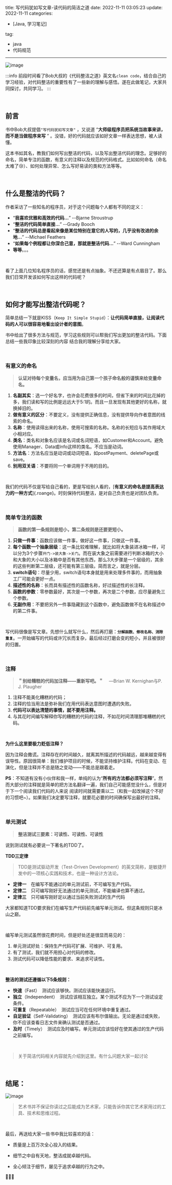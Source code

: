 title: 写代码犹如写文章-读代码的简洁之道
date: 2022-11-11 03:05:23
update: 2022-11-11
categories: 
- [Java, 学习笔记]

tag:
- java
- 代码规范

---



![image](/assets/2022-11/codeclean1.png)

:::info
前段时间看了Bob大叔的《代码整洁之道》英文名```clean code```，结合自己的学习经验，对代码整洁的重要性有了⼀些新的理解与感悟。遂在此做笔记，大家共同探讨，共同学习。
:::



<br/>



## 前言

书中Bob大叔提倡`"写代码犹如写文章"` ，又说道 “**大师级程序员把系统当故事来讲，而不是当做程序来写** ” 。没错，好的代码就应该如好文章一样表达思想，被人读懂。



这本书如其名，教我们如何写出整洁的代码，以及写出整洁代码的理念。足够好的命名，简单专注的函数，有意义的注释以及规范的代码格式。比如如何命名（命名太难了😢）、如何处理异常、怎么写好易读的类和方法等等。



<br/>



## 什么是整洁的代码？

作者采访了一些知名的程序员，对于这个问题每个人都有不同的定义：

- “**我喜欢优雅和高效的代码...**” --Bjarne Stroustrup
- “**整洁的代码简单直接...**” --Grady Booch
- “**整洁的代码总是看起来像是某位特别在意它的人写的，几乎没有改进的余地...**” --Michael Feathers
- “**如果每个例程都让你深合己意，那就是整洁代码...**” --Ward Cunningham
- **等等**。。。



<br/>



看了上面几位知名程序员的话，感觉还是有点抽象。不还还算是有点眉目了。那么我们日常开发该如何写出这样的代码呢？



<br/>



## 如何才能写出整洁代码呢？

简单总结一下就是KISS（```Keep It Simple Stupid```）：**让代码简单直接，让阅读代码的人可以很容易地看出设计者的意图**。



书中给出了很多方法与规范，学习这些规则可以帮我们写出更加的整洁代码。下面总结一些我印象比较深刻的内容 结合我的理解分享给大家。



<br/>



### 有意义的命名

> **认证对待每个变量名，应当用为自己第一个孩子命名般的谨慎来给变量命名。**



1. **名副其实**：选一个好名字，也许会花费很多的时间，但省下来的时间比花掉的多，我们读和写的比例是远远大于5:1的。而且一旦发现有其他更好的名称，就换掉旧的。
2. **做有意义的区分**：不要定义，没有提供正确信息，没有提供导向作者意图的线索的命名。
3. **名称**：使用读得出来的名称，使用可搜索的名称。名称的长短应与其作用域大小相对应。
4. **类名**：类名和对象名应该是名词或名词短语，如Customer和Account。避免使用Manager、Data或Info这样的类名。不应当是动词。
5. **方法名**：方法名应当是动词或动词短语，如postPayment、deletePage或save。
6. **别用双关语**：不要将同一个单词用于不用的目的。



<br/>



我们的代码不仅是写给自己看的，更是写给别人看的，[**有意义的命名是提高表达力的一种方式**]{.roange}。时刻保持代码整洁，是对自己负责也是对团队负责。



<br/>



### 简单专注的函数

> **函数的第一条规则是短小，第二条规则是还要更短小。**



1. **只做一件事**：函数应该做一件事，做好这一件事，只做这一件事。
2. **每个函数一个抽象层级**：这一条比较难理解，就比如将大象装进冰箱一样，可以分为3个步骤```开门->装大象->关门```。而在装大象之前需要进行判断冰箱的大小和大象的大小以及冰箱中是否有其他东西，那么3大步骤是一个层级的，其余的这些判断第二层级，还可能有第三层级。简而言之，就是分层。
3. **switch语句**：尽量少用，switch语句本身就是用来处理多件事的，而用抽象工厂可能会更好一点。
4. **描述性的名称**：长而具有描述性的函数名称，好过描述性的长注释。
5. **函数的参数**：零参数最好，其次是一个参数，再次是二个参数，应尽量避免三个参数。
6. **无副作用**：不要把另外一件事隐藏到这个函数中，避免函数做不在名称描述中的第二件事。



<br/>



写代码很像是写文章。先想什么就写什么，然后再打磨：**`分解函数、修改名称、消除重复`**。一开始编写的代码或许冗长而复杂，最后经过打磨会变的短小，并且被很好的归置。



<br/>



### 注释

> **＂别给糟糕的代码加注释——重新写吧。＂** 　—Brian W. Kernighan与P. J. Plaugher



1. 注释不能美化糟糕的代码；
2. 注释的恰当用法是弥补我们在用代码表达意图时遭遇的失败。
3. **代码可以表达清楚的事情，就不要用注释。**
4. 与其花时间编写解释你写的糟糕的代码的注释，不如花时间清理那堆糟糕的代码。



<br/>



**为什么这里要极力贬低注释？**

因为注释会撒谎。注释存在的时间越久，就离其所描述的代码越远，越来越变得有误导性。原因很简单：我们维护项目的时候，不能坚持维护注释。代码在变动、在演化，但是注释并不总是随之变动——不能总是跟着走。



**PS**：不知道有没有小伙伴和我一样，单纯的认为“**所有的方法都必须写注释**”。然而大部分的注释就是简单的把方法名翻译一遍，我们自己可能感觉没什么，但是对于下一个阅读我们代码的人来说 阅读时间就需要乘以二（和我一起改掉这个不好的习惯吧~）。如果我们决定要写注释，就要花必要的时间确保写出最好的注释。



<br/>



### 单元测试

> **整洁测试三要素：可读性、可读性、可读性**



说到测试就有必要说一下著名的TDD了。

**TDD三定律**

> TDD是测试驱动开发（Test-Driven Development）的英文简称，是敏捷开发中的一项核心实践和技术，也是一种设计方法论。

- **定律一**　在编写不能通过的单元测试前，不可编写生产代码。
- **定律二**　只可编写刚好无法通过的单元测试，不能编译也算不通过。
- **定律三**　只可编写刚好足以通过当前失败测试的生产代码

大家都知道TDD要求我们在编写生产代码前先编写单元测试。但这条规则只是冰山之巅。



<br/>



编写单元测试虽然很花费时间，但是好处还是很显而易见的：

1. 单元测试好处：保持生产代码可扩展、可维护、可复用。
2. 有了测试，我们就不用担心对代码的修改。
3. 测试代码可以降低性能的要求、来追求可读性。



<br/>



**整洁的测试还遵循以下5条规则：**

- **快速**（Fast）　测试应该够快。测试应该能快速运行。
- **独立**（Independent）　测试应该相互独立。某个测试不应为下一个测试设定条件。
- **可重复**（Repeatable）　测试应当可在任何环境中重复通过。
- **自足验证**（Self-Validating）　测试应该有布尔值输出。无论是通过或失败，你不应该查看日志文件来确认测试是否通过。
- **及时**（Timely）　测试应及时编写。单元测试应该恰好在使其通过的生产代码之前编写。



<br/>



> 关于简洁代码相关内容就先介绍到这里。有什么问题大家一起讨论



<br/>



## 结尾：

![image](/assets/2022-11/codeclean2.png)

> 艺术书并不保证你读过之后能成为艺术家，只能告诉你其它艺术家用过的工具、技术和思维过程。



<br/>



最后，再送给大家一些书中我比较喜欢的话：

- 质量是上百万次全心投入的结果。

- 细节之中自有天地，整洁成就卓越代码。

- 全心倾注于细节，屡见于追求卓越的行为之中。




🚀🚀🚀
<br>
